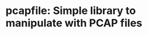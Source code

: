 pcapfile: Simple library to manipulate with PCAP files
======================================================

